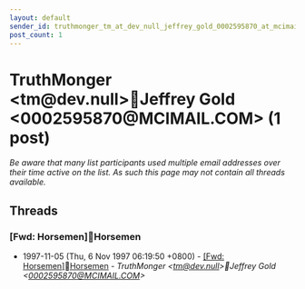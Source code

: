 ```yaml
---
layout: default
sender_id: truthmonger_tm_at_dev_null_jeffrey_gold_0002595870_at_mcimail_com_
post_count: 1
---
```


# TruthMonger <tm<span>@</span>dev.null>Jeffrey Gold <0002595870<span>@</span>MCIMAIL.COM> (1 post)

_Be aware that many list participants used multiple email addresses over their time active on the list. As such this page may not contain all threads available._

## Threads

### [Fwd: Horsemen]Horsemen
+ 1997-11-05 (Thu, 6 Nov 1997 06:19:50 +0800) - [[Fwd: Horsemen]Horsemen](/archive/1997/11/0627d850c200588cc39000a0c60418b3ad01511ea5decdad11c8ed7886fc912c) - _TruthMonger \<tm@dev.null\>Jeffrey Gold \<0002595870@MCIMAIL.COM\>_

